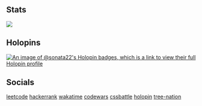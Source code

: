 ## Stats

<a href="https://github.com/anuraghazra/github-readme-stats">
  <img align="center" src="https://github-readme-stats.vercel.app/api?username=sonata22&rank_icon=github&theme=dark&show_icons=true&hide_border=true&count_private=true" />
</a>

## Holopins

[![An image of @sonata22's Holopin badges, which is a link to view their full Holopin profile](https://holopin.me/sonata22)](https://holopin.io/@sonata22)

## Socials

[leetcode](https://leetcode.com/u/sonata22/)
[hackerrank](hackerrank.com/sonata22)
[wakatime](https://wakatime.com/@sonata22)
[codewars](https://www.codewars.com/users/sonata22)
[cssbattle](https://cssbattle.dev/player/sonata22)
[holopin](https://www.holopin.io/@sonata22#badges)
[tree-nation](https://tree-nation.com/profile/sonata22)
